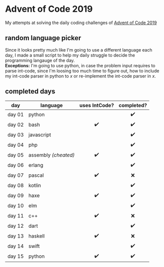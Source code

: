 # Advent of Code 2019

My attempts at solving the daily coding challenges of [Advent of Code 2019](https://adventofcode.com/2019)

## random language picker
Since it looks pretty much like I'm going to use a different language each day, I made a small script to help my daily struggle to decide the programming langauge of the day.  
**Exceptions:** I'm going to use python, in case the problem input requires to parse int-code, since I'm loosing too much time to figure out, how to include my int-code parser in python to _x_ or re-implement the int-code parser in _x_.

## completed days

| day    | language              | uses IntCode? | completed? |
|--------|-----------------------|:-------------:|:----------:|
| day 01 | python                |  ️            | ✔️          |
| day 02 | bash                  | ✔️            | ✔️          |
| day 03 | javascript            |  ️            | ✔️          |
| day 04 | php                   |  ️            | ✔️          |
| day 05 | assembly *(cheated)*  | ✔️            | ✔️          |
| day 06 | erlang                |  ️            | ✔️          |
| day 07 | pascal                | ✔️            | ❌          |
| day 08 | kotlin                |  ️            | ✔️          |
| day 09 | haxe                  | ✔️            | ✔️          |
| day 10 | elm                   |  ️            | ✔️          |
| day 11 | c++                   | ✔️            | ❌          |
| day 12 | dart                  |  ️            | ✔️          |
| day 13 | haskell               | ✔️            | ❌          |
| day 14 | swift                 |  ️            | ✔️          |
| day 15 | python                | ✔️            | ✔️          |
